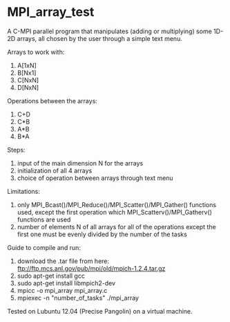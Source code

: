 # MPI_array_test
A C-MPI parallel program that manipulates (adding or multiplying) some 1D-2D arrays, all chosen by the user through a simple text menu.

Arrays to work with:

1. A[1xN]
2. B[Nx1]
3. C[NxN]
4. D[NxN]

Operations between the arrays:

1. C+D
2. C*B
3. A*B
4. B*A

Steps:

1. input of the main dimension N for the arrays
2. initialization of all 4 arrays
3. choice of operation between arrays through text menu

Limitations:

1. only MPI_Bcast()/MPI_Reduce()/MPI_Scatter()/MPI_Gather() functions used, except the first operation which MPI_Scatterv()/MPI_Gatherv() functions are used
2. number of elements N of all arrays for all of the operations except the first one must be evenly divided by the number of the tasks

Guide to compile and run:

1. download the .tar file from here: ftp://ftp.mcs.anl.gov/pub/mpi/old/mpich-1.2.4.tar.gz
2. sudo apt-get install gcc
3. sudo apt-get install libmpich2-dev
4. mpicc -o mpi_array mpi_array.c
5. mpiexec -n "number_of_tasks" ./mpi_array

Tested on Lubuntu 12.04 (Precise Pangolin) on a virtual machine.